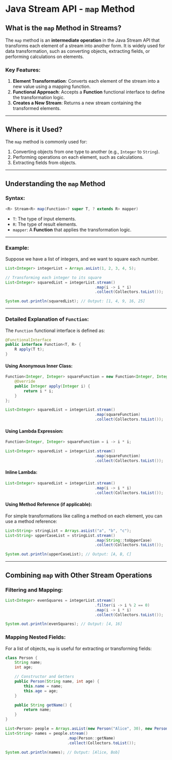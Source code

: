 
# Java Stream API - `map` Method

## What is the `map` Method in Streams?

The `map` method is an **intermediate operation** in the Java Stream API that transforms each element of a stream into another form. It is widely used for data transformation, such as converting objects, extracting fields, or performing calculations on elements.

### Key Features:

1. **Element Transformation**: Converts each element of the stream into a new value using a mapping function.
2. **Functional Approach**: Accepts a **Function** functional interface to define the transformation logic.
3. **Creates a New Stream**: Returns a new stream containing the transformed elements.

---

## Where is it Used?

The `map` method is commonly used for:

1. Converting objects from one type to another (e.g., `Integer` to `String`).
2. Performing operations on each element, such as calculations.
3. Extracting fields from objects.

---

## Understanding the `map` Method

### Syntax:

```java
<R> Stream<R> map(Function<? super T, ? extends R> mapper)
```

- `T`: The type of input elements.
- `R`: The type of result elements.
- `mapper`: A **Function** that applies the transformation logic.

---

### Example:

Suppose we have a list of integers, and we want to square each number.

```java
List<Integer> integerList = Arrays.asList(1, 2, 3, 4, 5);

// Transforming each integer to its square
List<Integer> squaredList = integerList.stream()
                                       .map(i -> i * i)
                                       .collect(Collectors.toList());

System.out.println(squaredList); // Output: [1, 4, 9, 16, 25]
```

---

### Detailed Explanation of `Function`:

The `Function` functional interface is defined as:

```java
@FunctionalInterface
public interface Function<T, R> {
    R apply(T t);
}
```

#### Using Anonymous Inner Class:

```java
Function<Integer, Integer> squareFunction = new Function<Integer, Integer>() {
    @Override
    public Integer apply(Integer i) {
        return i * i;
    }
};

List<Integer> squaredList = integerList.stream()
                                       .map(squareFunction)
                                       .collect(Collectors.toList());
```

#### Using Lambda Expression:

```java
Function<Integer, Integer> squareFunction = i -> i * i;

List<Integer> squaredList = integerList.stream()
                                       .map(squareFunction)
                                       .collect(Collectors.toList());
```

#### Inline Lambda:

```java
List<Integer> squaredList = integerList.stream()
                                       .map(i -> i * i)
                                       .collect(Collectors.toList());
```

#### Using Method Reference (if applicable):

For simple transformations like calling a method on each element, you can use a method reference:

```java
List<String> stringList = Arrays.asList("a", "b", "c");
List<String> upperCaseList = stringList.stream()
                                       .map(String::toUpperCase)
                                       .collect(Collectors.toList());

System.out.println(upperCaseList); // Output: [A, B, C]
```

---

## Combining `map` with Other Stream Operations

### Filtering and Mapping:

```java
List<Integer> evenSquares = integerList.stream()
                                       .filter(i -> i % 2 == 0)
                                       .map(i -> i * i)
                                       .collect(Collectors.toList());

System.out.println(evenSquares); // Output: [4, 16]
```

### Mapping Nested Fields:

For a list of objects, `map` is useful for extracting or transforming fields:

```java
class Person {
    String name;
    int age;

    // Constructor and Getters
    public Person(String name, int age) {
        this.name = name;
        this.age = age;
    }

    public String getName() {
        return name;
    }
}

List<Person> people = Arrays.asList(new Person("Alice", 30), new Person("Bob", 25));
List<String> names = people.stream()
                           .map(Person::getName)
                           .collect(Collectors.toList());

System.out.println(names); // Output: [Alice, Bob]
```


